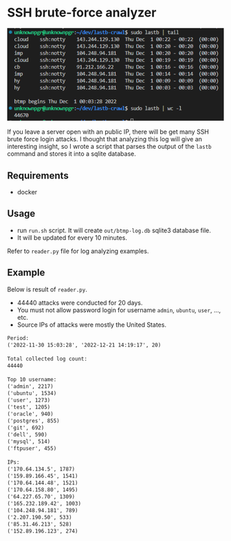 # SSH brute-force analyzer

![imgs/capture.png](imgs/capture.png)

If you leave a server open with an public IP, there will be get many SSH brute force login attacks.
I thought that analyzing this log will give an interesting insight,
so I wrote a script that parses the output of the `lastb` command and stores it into a sqlite database.

## Requirements

- docker

## Usage

- run `run.sh` script. It will create `out/btmp-log.db` sqlite3 database file.
- It will be updated for every 10 minutes.

Refer to `reader.py` file for log analyzing examples.

## Example

Below is result of `reader.py`.

- 44440 attacks were conducted for 20 days.
- You must not allow password login for username `admin`, `ubuntu`, `user`, ..., etc.
- Source IPs of attacks were mostly the United States.

```
Period:
('2022-11-30 15:03:28', '2022-12-21 14:19:17', 20)

Total collected log count:
44440

Top 10 username:
('admin', 2217)
('ubuntu', 1534)
('user', 1273)
('test', 1205)
('oracle', 940)
('postgres', 855)
('git', 692)
('dell', 590)
('mysql', 514)
('ftpuser', 455)

IPs:
('170.64.134.5', 1787)
('159.89.166.45', 1541)
('170.64.144.48', 1521)
('170.64.158.80', 1495)
('64.227.65.70', 1309)
('165.232.189.42', 1003)
('104.248.94.181', 789)
('2.207.190.50', 533)
('85.31.46.213', 528)
('152.89.196.123', 274)
```
